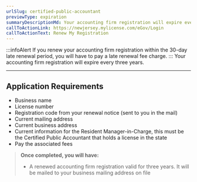 ```yaml
---
urlSlug: certified-public-accountant
previewType: expiration
summaryDescriptionMd: Your accounting firm registration will expire every three years.
callToActionLink: https://newjersey.mylicense.com/eGov/Login
callToActionText: Renew My Registration
---
```

:::infoAlert
If you renew your accounting firm registration within the 30-day late renewal period, you will have to pay a late renewal fee charge.
:::
Your accounting firm registration will expire every three years.

- - - 
## Application Requirements

- Business name
- License number
- Registration code from your renewal notice (sent to you in the mail)
- Current mailing address
- Current business address
- Current information for the Resident Manager-in-Charge, this must be the Certified Public Accountant that holds a license in the state
- Pay the associated fees

> **Once completed, you will have:**
>
> - A renewed accounting firm registration valid for three years. It will be mailed to your business mailing address on file

